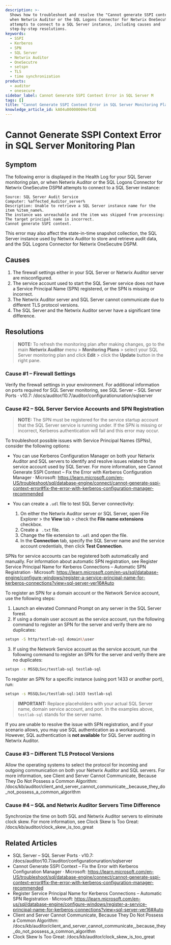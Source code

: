 ```yaml
---
description: >-
  Shows how to troubleshoot and resolve the "Cannot generate SSPI context" error
  when Netwrix Auditor or the SQL Logons Connector for Netwrix OneSecutre DSPM
  attempts to connect to a SQL Server instance, including causes and
  step-by-step resolutions.
keywords:
  - SSPI
  - Kerberos
  - SPN
  - SQL Server
  - Netwrix Auditor
  - OneSecutre
  - setspn
  - TLS
  - time synchronization
products:
  - auditor
  - onesecure
sidebar_label: Cannot Generate SSPI Context Error in SQL Server M
tags: []
title: "Cannot Generate SSPI Context Error in SQL Server Monitoring Plan"
knowledge_article_id: kA04u0000000HefCAE
---
```


# Cannot Generate SSPI Context Error in SQL Server Monitoring Plan

## Symptom

The following error is displayed in the Health Log for your SQL Server monitoring plan, or when Netwrix Auditor or the SQL Logons Connector for Netwrix OneSecutre DSPM attempts to connect to a SQL Server instance:

```text
Source: SQL Server Audit Service
Computer: %affected_Auditor_server%
Description: Unable to retrieve a SQL Server instance name for the item %item_name%.
The instance was unreachable and the item was skipped from processing:
The target principal name is incorrect.
Cannot generate SSPI context.
```

This error may also affect the state-in-time snapshot collection, the SQL Server instance used by Netwrix Auditor to store and retrieve audit data, and the SQL Logons Connector for Netwrix OneSecutre DSPM.

## Causes

1. The firewall settings either in your SQL Server or Netwrix Auditor server are misconfigured.
2. The service account used to start the SQL Server service does not have a Service Principal Name (SPN) registered, or the SPN is missing or incorrect.
3. The Netwrix Auditor server and SQL Server cannot communicate due to different TLS protocol versions.
4. The SQL Server and the Netwrix Auditor server have a significant time difference.

## Resolutions

> **NOTE:** To refresh the monitoring plan after making changes, go to the main **Netwrix Auditor** menu > **Monitoring Plans** > select your SQL Server monitoring plan and click **Edit** > click the **Update** button in the right pane.

### Cause #1 – Firewall Settings

Verify the firewall settings in your environment. For additional information on ports required for SQL Server monitoring, see SQL Server – SQL Server Ports · v10.7: /docs/auditor/10.7/auditor/configurationuration/sqlserver

### Cause #2 – SQL Server Service Accounts and SPN Registration

> **NOTE:** The SPN must be registered for the service startup account that the SQL Server service is running under. If the SPN is missing or incorrect, Kerberos authentication will fail and this error may occur.

To troubleshoot possible issues with Service Principal Names (SPNs), consider the following options:

- You can use Kerberos Configuration Manager on both your Netwrix Auditor and SQL servers to identify and resolve issues related to the service account used by SQL Server. For more information, see Cannot Generate SSPI Context – Fix the Error with Kerberos Configuration Manager · Microsoft: https://learn.microsoft.com/en-US/troubleshoot/sql/database-engine/connect/cannot-generate-sspi-context-error#fix-the-error-with-kerberos-configuration-manager-recommended

- You can create a `.udl` file to test SQL Server connectivity:
  1. On either the Netwrix Auditor server or SQL Server, open File Explorer > the **View** tab > check the **File name extensions** checkbox.
  2. Create a ` .txt` file.
  3. Change the file extension to `.udl` and open the file.
  4. In the **Connection** tab, specify the SQL Server name and the service account credentials, then click **Test Connection**.

SPNs for service accounts can be registered both automatically and manually. For information about automatic SPN registration, see Register Service Principal Name for Kerberos Connections – Automatic SPN Registration · Microsoft: https://learn.microsoft.com/en-us/sql/database-engine/configure-windows/register-a-service-principal-name-for-kerberos-connections?view=sql-server-ver16#Auto

To register an SPN for a domain account or the Network Service account, use the following steps:

1. Launch an elevated Command Prompt on any server in the SQL Server forest.
2. If using a domain user account as the service account, run the following command to register an SPN for the server and verify there are no duplicates:

```bash
setspn -S http/testlab-sql domain\\user
```

3. If using the Network Service account as the service account, run the following command to register an SPN for the server and verify there are no duplicates:

```bash
setspn -s MSSQLSvc/testlab-sql testlab-sql
```

To register an SPN for a specific instance (using port 1433 or another port), run:

```bash
setspn -s MSSQLSvc/testlab-sql:1433 testlab-sql
```

> **IMPORTANT:** Replace placeholders with your actual SQL Server name, domain service account, and port. In the examples above, `testlab-sql` stands for the server name.

If you are unable to resolve the issue with SPN registration, and if your scenario allows, you may use SQL authentication as a workaround. However, SQL authentication is **not available** for SQL Server auditing in Netwrix Auditor.

### Cause #3 – Different TLS Protocol Versions

Allow the operating systems to select the protocol for incoming and outgoing communication on both your Netwrix Auditor and SQL servers. For more information, see Client and Server Cannot Communicate, Because They Do Not Possess a Common Algorithm: /docs/kb/auditor/client_and_server_cannot_communicate,_because_they_do_not_possess_a_common_algorithm

### Cause #4 – SQL and Netwrix Auditor Servers Time Difference

Synchronize the time on both SQL and Netwrix Auditor servers to eliminate clock skew. For more information, see Clock Skew Is Too Great: /docs/kb/auditor/clock_skew_is_too_great

## Related Articles

- SQL Server – SQL Server Ports · v10.7: /docs/auditor/10.7/auditor/configurationuration/sqlserver
- Cannot Generate SSPI Context – Fix the Error with Kerberos Configuration Manager · Microsoft: https://learn.microsoft.com/en-US/troubleshoot/sql/database-engine/connect/cannot-generate-sspi-context-error#fix-the-error-with-kerberos-configuration-manager-recommended
- Register Service Principal Name for Kerberos Connections – Automatic SPN Registration · Microsoft: https://learn.microsoft.com/en-us/sql/database-engine/configure-windows/register-a-service-principal-name-for-kerberos-connections?view=sql-server-ver16#Auto
- Client and Server Cannot Communicate, Because They Do Not Possess a Common Algorithm: /docs/kb/auditor/client_and_server_cannot_communicate,_because_they_do_not_possess_a_common_algorithm
- Clock Skew Is Too Great: /docs/kb/auditor/clock_skew_is_too_great
